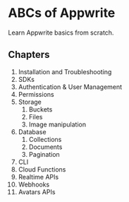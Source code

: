 # ABCs of Appwrite

Learn Appwrite basics from scratch.

## Chapters

1. Installation and Troubleshooting
2. SDKs
3. Authentication & User Management
4. Permissions
5. Storage
   1. Buckets
   2. Files
   3. Image manipulation
6. Database
   1. Collections
   2. Documents
   3. Pagination
7. CLI
8. Cloud Functions
9. Realtime APIs
10. Webhooks
11. Avatars APIs
